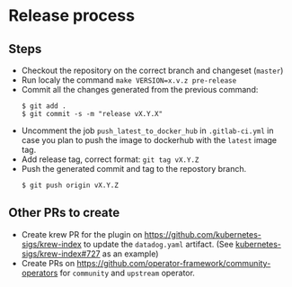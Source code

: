 # Release process

## Steps

- Checkout the repository on the correct branch and changeset (`master`)
- Run localy the command `make VERSION=x.v.z pre-release`
- Commit all the changes generated from the previous command:
    ```console
    $ git add .
    $ git commit -s -m "release vX.Y.X"
    ```
- Uncomment the job `push_latest_to_docker_hub` in `.gitlab-ci.yml` in case you plan to push the image to dockerhub with the `latest` image tag.
- Add release tag, correct format: `git tag vX.Y.Z`
- Push the generated commit and tag to the repostory branch.
    ```console
    $ git push origin vX.Y.Z
    ```

## Other PRs to create

- Create krew PR for the plugin on https://github.com/kubernetes-sigs/krew-index to update the `datadog.yaml` artifact. (See [kubernetes-sigs/krew-index#727](https://github.com/kubernetes-sigs/krew-index/pull/727) as an example)
- Create PRs on https://github.com/operator-framework/community-operators for `community` and `upstream` operator.
